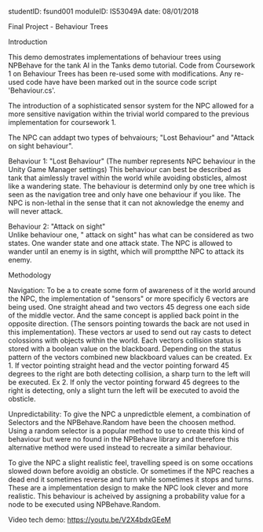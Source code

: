 studentID: fsund001 	moduleID: IS53049A		date: 08/01/2018

Final Project - Behaviour Trees

Introduction

This demo demostrates implementations of behaviour trees using NPBehave for the tank AI in the Tanks demo tutorial. 
Code from Coursework 1 on Behaviour Trees has been re-used some with modifications. Any re-used code have
have been marked out in the source code script 'Behaviour.cs'. 

The introduction of a sophisticated sensor system for the NPC allowed for a more sensitive navigation within the trivial world compared
to the previous implementation for coursework 1. 

The NPC can addapt two types of behvaiours; "Lost Behaviour" and "Attack on sight behaviour". 


Behaviour 1: "Lost Behaviour" (The number represents NPC behaviour in the Unity Game Manager settings)
	This behaviour can best be described as tank that aimlessly travel within the world
	while avoiding obsticles, almost like a wandering state. The behaviour is determind only by one tree which is seen as the navigation
	tree and only have one behaviour if you like. The NPC is non-lethal in the sense that it can not aknowledge the enemy and will never attack.

Behaviour 2: "Attack on sight" 	
	Unlike behaviour one, " attack on sight" has what can be considered as two states. One wander state and one attack state. The NPC is allowed to wander
	until an enemy is in sigtht, which will promptthe NPC to attack its enemy. 
	
Methodology

Navigation: To be a to create some form of awareness of it the world around the NPC, the implementation of "sensors" or more specificly 6 vectors are being used.
One straight ahead and two vectors 45 degress one each side of the middle vector. And the same concept is applied back point in the opposite direction.
(The sensors pointing towards the back are not used in this implementation). These vectors ar used to send out ray casts to detect colossions with objects
within the world. Each vectors collision status is stored with a boolean value on the blackboard. Depending on the status pattern of the vectors combined 
new blackboard values can be created. 
	Ex 1. If vector pointing straight head and the vector pointing forward 45 degrees to the right are both detecting collision, 
	a sharp turn to the left will be executed. 
	Ex 2. If only the vector pointing forward 45 degrees to the right is detecting, only a slight turn the left will be executed to avoid the obsticle.


Unpredictability: To give the NPC a unpredictble element, a  combination of Selectors and the NPBehave.Random have been the choosen method. Using a 
random selector is a popular method to use to create this kind of behaviour but were no found in the NPBehave library and therefore this alternative
method were used instead to recreate a similar behaviour. 

To give the NPC a slight realistic feel, travelling speed is on some occations slowed down before avoidig an obsticle. Or sometimes if the NPC reaches
a dead end it sometimes reverse and turn while sometimes it stops and turns. These are a implementation design to make the NPC look clever and more realistic. 
This behaviour is acheived by assigning a probability value for a node to be executed using NPBehave.Random. 


Video tech demo:
https://youtu.be/V2X4bdxGEeM
